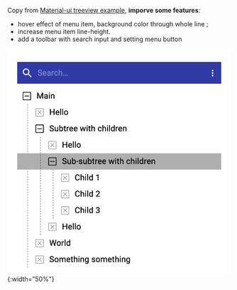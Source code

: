 Copy from [Material-ui treeview example](https://material-ui.com/components/tree-view/), **imporve some features**:

- hover effect of menu item, background color through whole line ;
- increase menu item line-height.
- add a toolbar with search input and setting menu button


![screenshot](./public/screenshot.png){:width="50%"}

